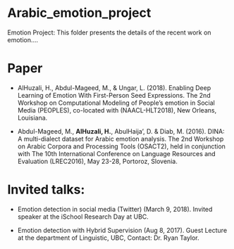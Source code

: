 # Arabic_emotion_project
Emotion Project: This folder presents the details of the recent work on emotion....

# Paper
* AlHuzali, H., Abdul-Mageed, M., & Ungar, L. (2018). Enabling Deep Learning of Emotion With First-Person Seed Expressions. The 2nd Workshop on Computational Modeling of People’s emotion in Social Media (PEOPLES), co-located with (NAACL-HLT2018), New Orleans, Louisiana.

* Abdul-Mageed, M., **AlHuzali, H.**, AbulHaija’, D. & Diab, M. (2016). DINA: A multi-dialect dataset for Arabic emotion analysis. The 2nd Workshop on Arabic Corpora and Processing Tools (OSACT2), held in conjunction with The 10th International Conference on Language Resources and Evaluation (LREC2016), May 23-28, Portoroz, Slovenia. 

# Invited talks:
* Emotion detection in social media (Twitter) (March 9, 2018). Invited speaker at the iSchool Research Day at UBC.

* Emotion detection with Hybrid Supervision (Aug 8, 2017). Guest Lecture at the department of Linguistic, UBC, Contact: Dr. Ryan Taylor.
